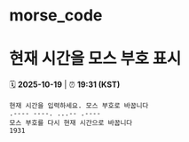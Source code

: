 # morse_code
# 현재 시간을 모스 부호 표시
<!-- MORSE_TIME_START -->
🗓️ **2025-10-19** | ⏰ **19:31 (KST)**

```
현재 시간을 입력하세요. 모스 부호로 바꿉니다
.---- ----. ...-- .----
모스 부호를 다시 현재 시간으로 바꿉니다
1931
```
<!-- MORSE_TIME_END -->
